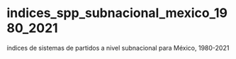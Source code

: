# indices_spp_subnacional_mexico_1980_2021
índices de sistemas de partidos a nivel subnacional para México, 1980-2021
